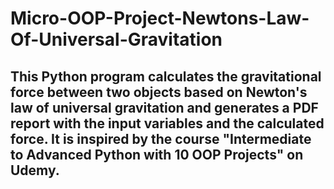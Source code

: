 # Micro-OOP-Project-Newtons-Law-Of-Universal-Gravitation

## This Python program calculates the gravitational force between two objects based on Newton's law of universal gravitation and generates a PDF report with the input variables and the calculated force. It is inspired by the course "Intermediate to Advanced Python with 10 OOP Projects" on Udemy.

